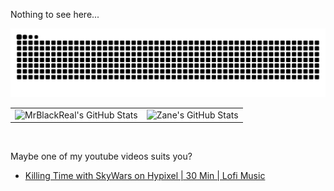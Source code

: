 Nothing to see here...

<picture>
  <source media="(prefers-color-scheme: dark)" srcset="https://raw.githubusercontent.com/mrblackreal/mrblackreal/output/github-contribution-grid-snake-dark.svg">
  <source media="(prefers-color-scheme: light)" srcset="https://raw.githubusercontent.com/mrblackreal/mrblackreal/output/github-contribution-grid-snake.svg">
  <img alt="github contribution grid snake animation" src="https://raw.githubusercontent.com/mrblackreal/mrblackreal/output/github-contribution-grid-snake.svg">
</picture>

<br>

 <table align="center" width="100%" height="100%" >
    <tr>
        <td><img src="https://github-profile-summary-cards.vercel.app/api/cards/profile-details?username=mrblackreal&theme=github_dark" alt="MrBlackReal's GitHub Stats"/></td>
        <td><img style="border: none;" src="https://github-profile-summary-cards.vercel.app/api/cards/stats?username=mrblackreal&theme=github_dark" alt="Zane's GitHub Stats"/></td>
    </tr>
 </table>

<br>


Maybe one of my youtube videos suits you?

<!-- YOUTUBE:START -->
- [Killing Time with SkyWars on Hypixel | 30 Min | Lofi Music](https://www.youtube.com/watch?v=9Nj76hnMTJA)
<!-- YOUTUBE:END -->
